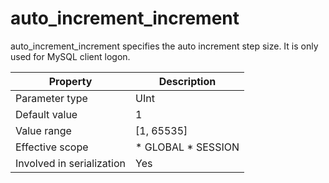 auto_increment_increment 
=============================================

auto_increment_increment specifies the auto increment step size. It is only used for MySQL client logon. 


|       **Property**        |                                              **Description**                                               |
|---------------------------|------------------------------------------------------------------------------------------------------------|
| Parameter type            | UInt                                                                                                       |
| Default value             | 1                                                                                                          |
| Value range               | \[1, 65535\]                                                                                               |
| Effective scope           | * GLOBAL   * SESSION    |
| Involved in serialization | Yes                                                                                                        |



